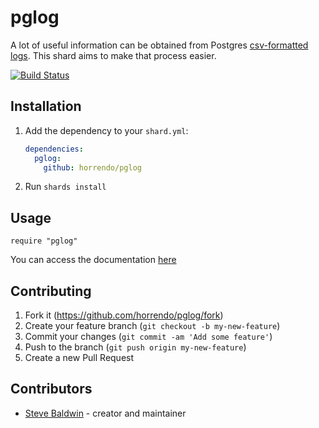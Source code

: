 # pglog

A lot of useful information can be obtained from Postgres [csv-formatted logs](https://www.postgresql.org/docs/12/runtime-config-logging.html#RUNTIME-CONFIG-LOGGING-CSVLOG). This shard aims to make that process easier.

[![Build Status](https://travis-ci.org/horrendo/pglog.svg?branch=master)](https://travis-ci.org/horrendo/pglog)

## Installation

1. Add the dependency to your `shard.yml`:

   ```yaml
   dependencies:
     pglog:
       github: horrendo/pglog
   ```

2. Run `shards install`

## Usage

```crystal
require "pglog"
```

You can access the documentation [here](https://horrendo.github.io/pglog/)

## Contributing

1. Fork it (<https://github.com/horrendo/pglog/fork>)
2. Create your feature branch (`git checkout -b my-new-feature`)
3. Commit your changes (`git commit -am 'Add some feature'`)
4. Push to the branch (`git push origin my-new-feature`)
5. Create a new Pull Request

## Contributors

- [Steve Baldwin](https://github.com/horrendo) - creator and maintainer
